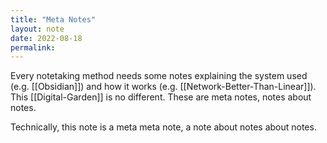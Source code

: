 ```yaml
---
title: "Meta Notes"
layout: note
date: 2022-08-18
permalink:
---
```


Every notetaking method needs some notes explaining the system used (e.g. [[Obsidian]]) and how it works (e.g. [[Network-Better-Than-Linear]]). This [[Digital-Garden]] is no different. These are meta notes, notes about notes.

Technically, this note is a meta meta note, a note about notes about notes.


